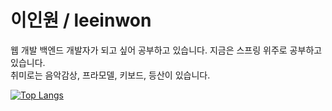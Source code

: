 <h1>이인원 / leeinwon</h1>
웹 개발 백엔드 개발자가 되고 싶어 공부하고 있습니다. 지금은 스프링 위주로 공부하고 있습니다.<br>
취미로는 음악감상, 프라모델, 키보드, 등산이 있습니다.<br>
<p></p>

[![Top Langs](https://github-readme-stats.vercel.app/api/top-langs/?username=leein1)](https://github.com/anuraghazra/github-readme-stats)
